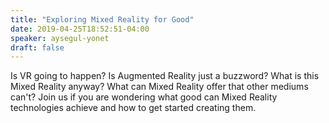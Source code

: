 ```yaml
---
title: "Exploring Mixed Reality for Good"
date: 2019-04-25T18:52:51-04:00
speaker: aysegul-yonet
draft: false
---
```


Is VR going to happen? Is Augmented Reality just a buzzword? What is this Mixed Reality anyway? What can Mixed Reality offer that other mediums can't? Join us if you are wondering what good can Mixed Reality technologies achieve and how to get started creating them.